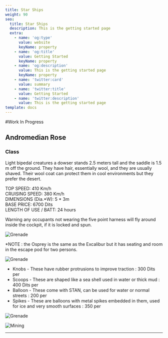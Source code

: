 ```yaml
---
title: Star Ships
weight: 90
seo:
  title: Star Ships
  description: This is the getting started page
  extra:
    - name: 'og:type'
      value: website
      keyName: property
    - name: 'og:title'
      value: Getting Started
      keyName: property
    - name: 'og:description'
      value: This is the getting started page
      keyName: property
    - name: 'twitter:card'
      value: summary
    - name: 'twitter:title'
      value: Getting Started
    - name: 'twitter:description'
      value: This is the getting started page
template: docs
---
```

#Work In Progress

## Andromedian Rose

### Class
Light bipedal creatures a dowser stands 2.5 meters tall and the saddle is 1.5 m off the ground. They have hair,  essentially wool, and they are usually shaved. Their wool coat can protect them in cool environments but they prefer the  desert.  

TOP SPEED: 410 Km/h<br>
CRUISING SPEED: 380 Km/h<br>
DIMENSIONS (Dia.*W): 5 * 3m<br>
BASE PRICE: 6700 Dits  <br>
LENGTH OF USE / BATT: 24 hours<br>

<div class="important">
Warning any occupants not wearing the five point harness will fly around inside the cockpit, if it is locked and spun.
</div>

![Grenade](/images/HOVRBIK.jpg)</p>

<div class="note">
*NOTE : the Osprey is the same as the Excalibur but it has seating and room in the escape  pod for two persons.</div>

![Grenade](/images/HOVRCAR.jpg)</p>

* Knobs - These have rubber protrusions to improve traction : 300 Dits per  
* Scoops  - These are shaped like a sea shell used in water or thick mud : 400 Dits per  
* Balloon - These come with STAN, can be used for water or normal streets : 200 per   
* Spikes  - These are balloons with metal spikes embedded in them, used for ice and very smooth surfaces : 350 per  

![Grenade](/images/MOTH.jpg)</p>


![Mining](/images/OTGABEAM.jpg)</p>


***
